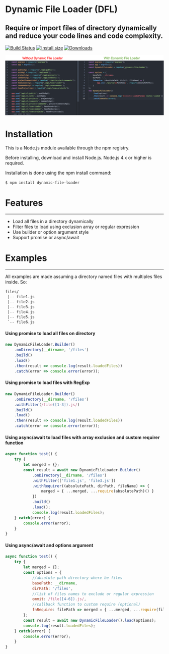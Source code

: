 # **Dynamic File Loader (DFL)**
## Require or import files of directory dynamically and reduce your code lines and code complexity.

[![Build Status](https://travis-ci.org/carboleda/dynamic-file-loader.svg?branch=master)](https://travis-ci.org/carboleda/dynamic-file-loader) [![Install size](https://packagephobia.now.sh/badge?p=dynamic-file-loader)](https://packagephobia.now.sh/result?p=dynamic-file-loader) [![Downloads](https://img.shields.io/npm/dm/dynamic-file-loader.svg)](https://img.shields.io/npm/dm/dynamic-file-loader.svg)

![Build Status](./docs/comparation.png)

# **Installation**
This is a Node.js module available through the npm registry.

Before installing, download and install Node.js. Node.js 4.x or higher is required.

Installation is done using the npm install command:

```shell
$ npm install dynamic-file-loader
```

# **Features**
---
- Load all files in a directory dynamically
- Filter files to load using exclusion array or regular expression
- Use builder or option argument style
- Support promise or async/await

# **Examples**
---

All examples are made assuming a directory named files with multiples files inside. So:
```shell
files/
 |-- file1.js
 |-- file2.js
 |-- file3.js
 |-- file4.js
 |-- file5.js
 `-- file6.js
```

#### Using promise to load all files on directory
```js
new DynamicFileLoader.Builder()
    .onDirectory(__dirname, '/files')
    .build()
    .load()
    .then(result => console.log(result.loadedFiles))
    .catch(error => console.error(error));
```

#### Using promise to load files with RegExp
```js
new DynamicFileLoader.Builder()
    .onDirectory(__dirname, '/files')
    .withFilter(/file([1-3]).js/)
    .build()
    .load()
    .then(result => console.log(result.loadedFiles))
    .catch(error => console.error(error));
```

#### Using async/await to load files with array exclusion and custom requirer function
```js
async function test() {
    try {
        let merged = {};
        const result = await new DynamicFileLoader.Builder()
            .onDirectory(__dirname, '/files')
            .withFilter(['file1.js', 'file3.js'])
            .withRequirer((absolutePath, dirPath, fileName) => {
                merged = { ...merged, ...require(absolutePath)() }
            })
            .build()
            .load();
            console.log(result.loadedFiles);
    } catch(error) {
        console.error(error);
    }
}
```

#### Using async/await and options argument
```js
async function test() {
    try {
        let merged = {};
        const options = {
            //absolute path directory where be files
            basePath: __dirname,
            dirPath: '/files',
            //list of files names to exclude or regular expression
            ommit: /file([4-6]).js/,
            //callback function to custom require (optional)
            fnRequire: filePath => merged = { ...merged, ...require(filePath)() }
        };
        const result = await new DynamicFileLoader().load(options);
        console.log(result.loadedFiles);
    } catch(error) {
        console.error(error);
    }
}
```